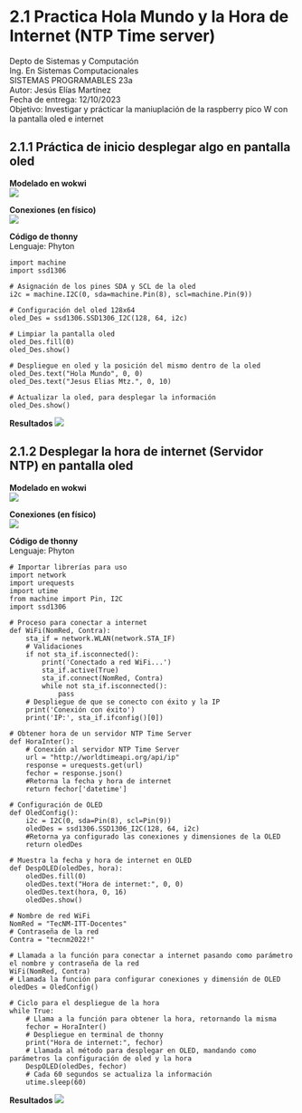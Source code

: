 # 2.1 Practica Hola Mundo y la Hora de Internet (NTP Time server) 
Depto de Sistemas y Computación  
Ing. En Sistemas Computacionales  
SISTEMAS PROGRAMABLES 23a  
Autor: Jesús Elías Martínez  
Fecha de entrega:   12/10/2023  
Objetivo: Investigar y prácticar la maniuplación de la raspberry pico W con la pantalla oled e internet  


## 2.1.1 Práctica de inicio desplegar algo en pantalla oled
**Modelado en wokwi**  
![](Imágenes-Prácticas/modelado.png)  

**Conexiones (en físico)**  
![](Imágenes-Prácticas/ConFis1.jpg) 

**Código de thonny**   
Lenguaje: Phyton
```# Importar las librerías
import machine
import ssd1306

# Asignación de los pines SDA y SCL de la oled
i2c = machine.I2C(0, sda=machine.Pin(8), scl=machine.Pin(9))

# Configuración del oled 128x64
oled_Des = ssd1306.SSD1306_I2C(128, 64, i2c)

# Limpiar la pantalla oled
oled_Des.fill(0)
oled_Des.show()

# Despliegue en oled y la posición del mismo dentro de la oled
oled_Des.text("Hola Mundo", 0, 0)
oled_Des.text("Jesus Elias Mtz.", 0, 10)

# Actualizar la oled, para desplegar la información
oled_Des.show()
```

**Resultados**
![](Imágenes-Prácticas/Res1.jpg)   

## 2.1.2 Desplegar la hora de internet (Servidor NTP) en pantalla oled
**Modelado en wokwi**  
![](Imágenes-Prácticas/modelado1.png)  

**Conexiones (en físico)**  
![](Imágenes-Prácticas/ConFis2.jpg)  

**Código de thonny**   
Lenguaje: Phyton
```
# Importar librerías para uso
import network
import urequests
import utime
from machine import Pin, I2C
import ssd1306

# Proceso para conectar a internet
def WiFi(NomRed, Contra):
    sta_if = network.WLAN(network.STA_IF)
    # Validaciones
    if not sta_if.isconnected():
        print('Conectado a red WiFi...')
        sta_if.active(True)
        sta_if.connect(NomRed, Contra)
        while not sta_if.isconnected():
            pass
    # Despliegue de que se conecto con éxito y la IP
    print('Conexión con éxito')
    print('IP:', sta_if.ifconfig()[0])

# Obtener hora de un servidor NTP Time Server
def HoraInter():
    # Conexión al servidor NTP Time Server
    url = "http://worldtimeapi.org/api/ip"
    response = urequests.get(url)
    fechor = response.json()
    #Retorna la fecha y hora de internet
    return fechor['datetime']

# Configuración de OLED
def OledConfig():
    i2c = I2C(0, sda=Pin(8), scl=Pin(9))
    oledDes = ssd1306.SSD1306_I2C(128, 64, i2c)
    #Retorna ya configurado las conexiones y dimensiones de la OLED
    return oledDes

# Muestra la fecha y hora de internet en OLED
def DespOLED(oledDes, hora):
    oledDes.fill(0)
    oledDes.text("Hora de internet:", 0, 0)
    oledDes.text(hora, 0, 16)
    oledDes.show()

# Nombre de red WiFi
NomRed = "TecNM-ITT-Docentes"
# Contraseña de la red
Contra = "tecnm2022!"  
    
# Llamada a la función para conectar a internet pasando como parámetro el nombre y contraseña de la red
WiFi(NomRed, Contra)
# Llamada la función para configurar conexiones y dimensión de OLED
oledDes = OledConfig()
    
# Ciclo para el despliegue de la hora
while True:
    # Llama a la función para obtener la hora, retornando la misma
    fechor = HoraInter()
    # Despliegue en terminal de thonny
    print("Hora de internet:", fechor)
    # Llamada al método para desplegar en OLED, mandando como parámetros la configuración de oled y la hora
    DespOLED(oledDes, fechor)
    # Cada 60 segundos se actualiza la información
    utime.sleep(60)
```

**Resultados**
![](Imágenes-Prácticas/Res2.jpg) 
